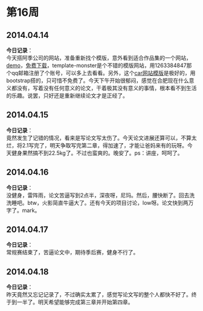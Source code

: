 第16周
======

## 2014.04.14

**今日记录**：  
今天搭阿季公司的网站，准备重新找个模版，意外看到适合作品集的一个网站，[demo](http://html5up.net/uploads/demos/dopetrope/)，[免费下载](http://designreflect.com/free-html5-templates/)，template-monster是个不错的模版网站，用1263384847那个qq邮箱注册了个账号，可以多上去看看。另外，这个[car网站模版](https://creativemarket.com/hpthemes/10892-Autocar-Bootstrap-HTML-Template)是极好的，用bootstrap搭的，只可惜不免费了。今天下午开始很郁闷，感觉在合肥现在什么意义都没有，写着没有任何意义的论文，干着极其没有意义的事情，根本看不到生活的乐趣。说罢，只好还是重新继续论文才是正经了。

## 2014.04.15

**今日记录**：  
竟然发生了记错的情况，看来是写论文写太伤了。今天论文进展还算可以，不算太烂，将2.1写完了，明天争取写完第二章，得加速了，才能让爸妈来有的玩呀。今天健身果然搞不到22.5kg了。不过也蛮爽的。晚安了。ps：讲座，呵呵了。

## 2014.04.16

**今日记录**：  
没健身，雷阵雨，论文苦逼写到2点半，深夜呀，尼玛。然后，腰快断了。回去洗洗睡吧。btw，火影简直牛逼大了。还有今天的项目讨论，low呀。论文快到两万字了。mark。

## 2014.04.17

**今日记录**：  
常规赛结束了，苦逼论文中，期待季后赛，健身不行了。

## 2014.04.18

**今日记录**：  
昨天竟然又忘记记录了，不过确实太累了，感觉写论文写的整个人都快不好了。终于到一半了。明天希望能够完成第三章并开始第四章。
